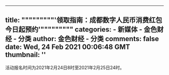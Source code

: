 
---
title: """""""""'领取指南：成都数字人民币消费红包今日起预约'"""""""""
categories: 
    - 新媒体
    - 金色财经 - 分类
author: 金色财经 - 分类
comments: false
date: Wed, 24 Feb 2021 00:06:48 GMT
thumbnail: ''
---

<div>   
活动报名时间为2021年2月24日8时至2021年2月25日24时。  
</div>
            